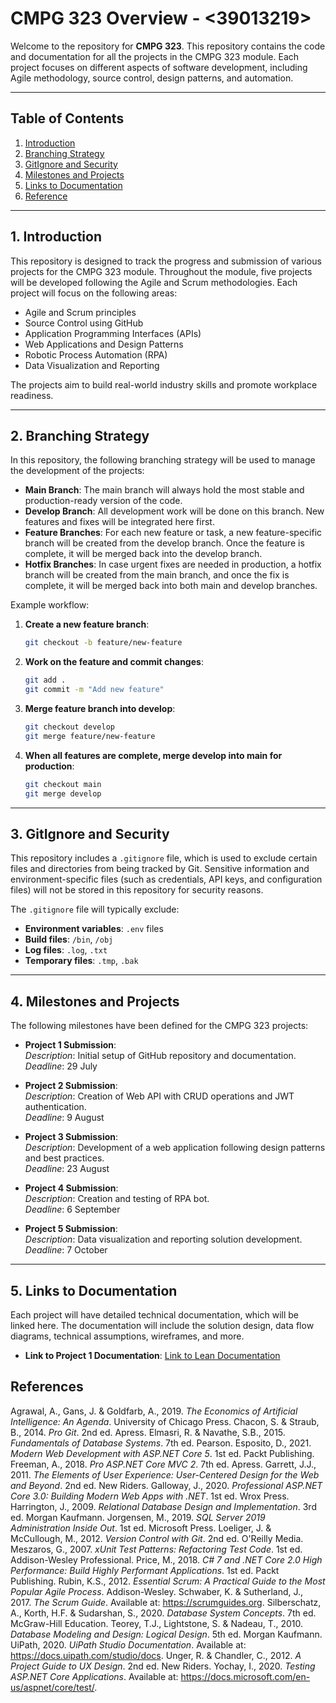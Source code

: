 # CMPG 323 Overview - <39013219>

Welcome to the repository for **CMPG 323**. This repository contains the code and documentation for all the projects in the CMPG 323 module. Each project focuses on different aspects of software development, including Agile methodology, source control, design patterns, and automation.

---

## Table of Contents
1. [Introduction](#introduction)
2. [Branching Strategy](#branching-strategy)
3. [GitIgnore and Security](#gitignore-and-security)
4. [Milestones and Projects](#milestones-and-projects)
5. [Links to Documentation](#links-to-documentation)
6. [Reference](#reference)

---

## 1. Introduction
This repository is designed to track the progress and submission of various projects for the CMPG 323 module. Throughout the module, five projects will be developed following the Agile and Scrum methodologies. Each project will focus on the following areas:
- Agile and Scrum principles
- Source Control using GitHub
- Application Programming Interfaces (APIs)
- Web Applications and Design Patterns
- Robotic Process Automation (RPA)
- Data Visualization and Reporting

The projects aim to build real-world industry skills and promote workplace readiness.

---

## 2. Branching Strategy

In this repository, the following branching strategy will be used to manage the development of the projects:

- **Main Branch**: The main branch will always hold the most stable and production-ready version of the code.
- **Develop Branch**: All development work will be done on this branch. New features and fixes will be integrated here first.
- **Feature Branches**: For each new feature or task, a new feature-specific branch will be created from the develop branch. Once the feature is complete, it will be merged back into the develop branch.
- **Hotfix Branches**: In case urgent fixes are needed in production, a hotfix branch will be created from the main branch, and once the fix is complete, it will be merged back into both main and develop branches.

Example workflow:


1. **Create a new feature branch**:
    ```bash
    git checkout -b feature/new-feature
    ```
2. **Work on the feature and commit changes**:
    ```bash
    git add .
    git commit -m "Add new feature"
    ```
3. **Merge feature branch into develop**:
    ```bash
    git checkout develop
    git merge feature/new-feature
    ```
4. **When all features are complete, merge develop into main for production**:
    ```bash
    git checkout main
    git merge develop
    ```
    
---

## 3. GitIgnore and Security

This repository includes a `.gitignore` file, which is used to exclude certain files and directories from being tracked by Git. Sensitive information and environment-specific files (such as credentials, API keys, and configuration files) will not be stored in this repository for security reasons.

The `.gitignore` file will typically exclude:
- **Environment variables**: `.env` files
- **Build files**: `/bin`, `/obj`
- **Log files**: `.log`, `.txt`
- **Temporary files**: `.tmp`, `.bak`

---

## 4. Milestones and Projects

The following milestones have been defined for the CMPG 323 projects:

- **Project 1 Submission**:  
  *Description*: Initial setup of GitHub repository and documentation.  
  *Deadline*: 29 July

- **Project 2 Submission**:  
  *Description*: Creation of Web API with CRUD operations and JWT authentication.  
  *Deadline*: 9 August

- **Project 3 Submission**:  
  *Description*: Development of a web application following design patterns and best practices.  
  *Deadline*: 23 August

- **Project 4 Submission**:  
  *Description*: Creation and testing of RPA bot.  
  *Deadline*: 6 September

- **Project 5 Submission**:  
  *Description*: Data visualization and reporting solution development.  
  *Deadline*: 7 October

---

## 5. Links to Documentation

Each project will have detailed technical documentation, which will be linked here. The documentation will include the solution design, data flow diagrams, technical assumptions, wireframes, and more.

- **Link to Project 1 Documentation**: [Link to Lean Documentation](#)  

## References

Agrawal, A., Gans, J. & Goldfarb, A., 2019. *The Economics of Artificial Intelligence: An Agenda*. University of Chicago Press.
Chacon, S. & Straub, B., 2014. *Pro Git*. 2nd ed. Apress.
Elmasri, R. & Navathe, S.B., 2015. *Fundamentals of Database Systems*. 7th ed. Pearson.
Esposito, D., 2021. *Modern Web Development with ASP.NET Core 5*. 1st ed. Packt Publishing.
Freeman, A., 2018. *Pro ASP.NET Core MVC 2*. 7th ed. Apress.
Garrett, J.J., 2011. *The Elements of User Experience: User-Centered Design for the Web and Beyond*. 2nd ed. New Riders.
Galloway, J., 2020. *Professional ASP.NET Core 3.0: Building Modern Web Apps with .NET*. 1st ed. Wrox Press.
Harrington, J., 2009. *Relational Database Design and Implementation*. 3rd ed. Morgan Kaufmann.
Jorgensen, M., 2019. *SQL Server 2019 Administration Inside Out*. 1st ed. Microsoft Press.
Loeliger, J. & McCullough, M., 2012. *Version Control with Git*. 2nd ed. O'Reilly Media.
Meszaros, G., 2007. *xUnit Test Patterns: Refactoring Test Code*. 1st ed. Addison-Wesley Professional.
Price, M., 2018. *C# 7 and .NET Core 2.0 High Performance: Build Highly Performant Applications*. 1st ed. Packt Publishing.
Rubin, K.S., 2012. *Essential Scrum: A Practical Guide to the Most Popular Agile Process*. Addison-Wesley.
Schwaber, K. & Sutherland, J., 2017. *The Scrum Guide*. Available at: https://scrumguides.org.
Silberschatz, A., Korth, H.F. & Sudarshan, S., 2020. *Database System Concepts*. 7th ed. McGraw-Hill Education.
Teorey, T.J., Lightstone, S. & Nadeau, T., 2010. *Database Modeling and Design: Logical Design*. 5th ed. Morgan Kaufmann.
UiPath, 2020. *UiPath Studio Documentation*. Available at: https://docs.uipath.com/studio/docs.
Unger, R. & Chandler, C., 2012. *A Project Guide to UX Design*. 2nd ed. New Riders.
Yochay, I., 2020. *Testing ASP.NET Core Applications*. Available at: https://docs.microsoft.com/en-us/aspnet/core/test/.


